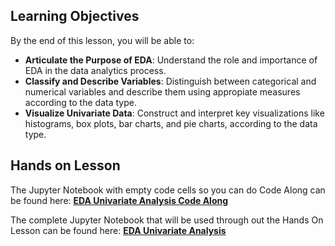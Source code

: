 

## Learning Objectives

By the end of this lesson, you will be able to:

- **Articulate the Purpose of EDA**: Understand the role and importance of EDA in the data analytics process.
- **Classify and Describe Variables**: Distinguish between categorical and numerical variables and describe them using appropiate measures according to the data type.
- **Visualize Univariate Data**: Construct and interpret key visualizations like histograms, box plots, bar charts, and pie charts, according to the data type.


## Hands on Lesson

The Jupyter Notebook with empty code cells so you can do Code Along can be found here: **[EDA Univariate Analysis Code Along](https://github.com/data-bootcamp-v4/lessons/blob/main/5_6_eda_inf_stats_tableau/code_along_nb/1.EDA_univariate.ipynb)**

The complete Jupyter Notebook that will be used through out the Hands On Lesson can be found here: **[EDA Univariate Analysis](https://github.com/data-bootcamp-v4/lessons/blob/main/5_6_eda_inf_stats_tableau/1.EDA_univariate.ipynb)**
